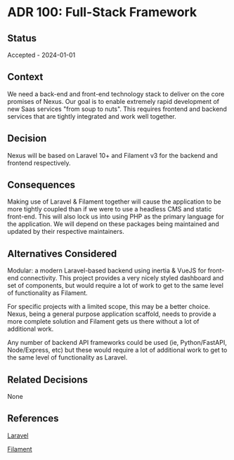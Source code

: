 # ADR 100: Full-Stack Framework

## Status

Accepted - 2024-01-01

## Context

We need a back-end and front-end technology stack to deliver on the core promises of Nexus.
Our goal is to enable extremely rapid development of new Saas services "from soup to nuts". 
This requires frontend and backend services that are tightly integrated and work well together.

## Decision

Nexus will be based on Laravel 10+ and Filament v3 for the backend and frontend respectively.

## Consequences

Making use of Laravel & Filament together will cause the application to be more tightly coupled
than if we were to use a headless CMS and static front-end. This will also lock us into using 
PHP as the primary language for the application. We will depend on these packages being maintained 
and updated by their respective maintainers.

## Alternatives Considered

Modular: a modern Laravel-based backend using inertia & VueJS for front-end connectivity. This
project provides a very nicely styled dashboard and set of components, but would require a lot
of work to get to the same level of functionality as Filament.

For specific projects with a limited scope, this may be a better choice. Nexus, being a general
purpose application scaffold, needs to provide a more complete solution and Filament gets us
there without a lot of additional work.

Any number of backend API frameworks could be used (ie, Python/FastAPI, Node/Express, etc) but
these would require a lot of additional work to get to the same level of functionality as Laravel.

## Related Decisions

None

## References

[Laravel](https://laravel.com/)

[Filament](https://filamentphp.com/)

